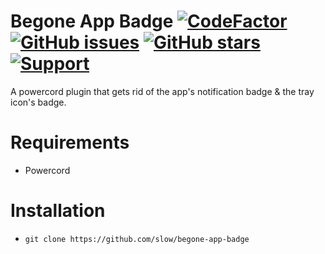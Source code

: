 # Begone App Badge [![CodeFactor](https://www.codefactor.io/repository/github/slow/begone-app-badge/badge)](https://www.codefactor.io/repository/github/slow/begone-app-badge) [![GitHub issues](https://img.shields.io/github/issues/slow/begone-app-badge?style=flat)](https://github.com/slow/begone-app-badge/issues) [![GitHub stars](https://img.shields.io/github/stars/slow/begone-app-badge?style=flat)](https://github.com/slow/begone-app-badge/stargazers) [![Support](https://img.shields.io/discord/875126204758360094)](https://discord.gg/shnvz5ryAt)

A powercord plugin that gets rid of the app's notification badge & the tray icon's badge.

# Requirements

-  Powercord

# Installation

-  `git clone https://github.com/slow/begone-app-badge`

